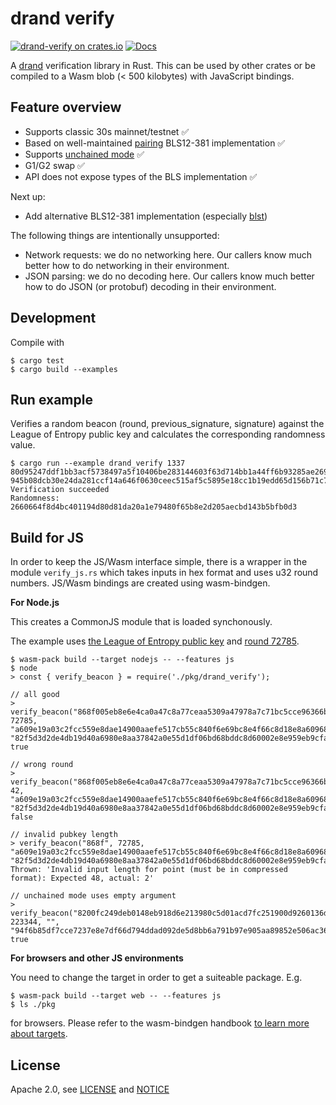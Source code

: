 # drand verify

[![drand-verify on crates.io](https://img.shields.io/crates/v/drand-verify.svg)](https://crates.io/crates/drand-verify)
[![Docs](https://docs.rs/drand-verify/badge.svg)](https://docs.rs/drand-verify)

A [drand](https://drand.love/) verification library in Rust.
This can be used by other crates or be compiled to a Wasm blob (< 500 kilobytes) with JavaScript bindings.

## Feature overview

- Supports classic 30s mainnet/testnet ✅
- Based on well-maintained [pairing] BLS12-381 implementation ✅
- Supports [unchained mode] ✅
- G1/G2 swap ✅
- API does not expose types of the BLS implementation ✅

Next up:

- Add alternative BLS12-381 implementation (especially [blst](https://github.com/supranational/blst))

The following things are intentionally unsupported:

- Network requests: we do no networking here. Our callers know much better how to do networking in their environment.
- JSON parsing: we do no decoding here. Our callers know much better how to do JSON (or protobuf) decoding in their environment.

[pairing]: https://crates.io/crates/pairing
[unchained mode]: https://drand.love/blog/2022/02/21/multi-frequency-support-and-timelock-encryption-capabilities/

## Development

Compile with

```
$ cargo test
$ cargo build --examples
```

## Run example

Verifies a random beacon (round, previous_signature, signature) against the League of Entropy
public key and calculates the corresponding randomness value.

```
$ cargo run --example drand_verify 1337 80d95247ddf1bb3acf5738497a5f10406be283144603f63d714bb1a44ff6b93285ae2697fffeb50c68862bd9fbecd4b204b1798d2686b4ac5d573615031d9d67e6168bde9a7adf1161430a498ca701a25c216aee3e38ffd5290369034fa050a2 945b08dcb30e24da281ccf14a646f0630ceec515af5c5895e18cc1b19edd65d156b71c776a369af3487f1bc6af1062500b059e01095cc0eedce91713977d7735cac675554edfa0d0481bb991ed93d333d08286192c05bf6b65d20f23a37fc7bb
Verification succeeded
Randomness: 2660664f8d4bc401194d80d81da20a1e79480f65b8e2d205aecbd143b5bfb0d3
```

## Build for JS

In order to keep the JS/Wasm interface simple, there is a wrapper in the module `verify_js.rs` which takes
inputs in hex format and uses u32 round numbers. JS/Wasm bindings are created using wasm-bindgen.

**For Node.js**

This creates a CommonJS module that is loaded synchonously.

The example uses [the League of Entropy public key](https://api3.drand.sh/info)
and [round 72785](https://api3.drand.sh/public/72785).

```
$ wasm-pack build --target nodejs -- --features js
$ node
> const { verify_beacon } = require('./pkg/drand_verify');

// all good
> verify_beacon("868f005eb8e6e4ca0a47c8a77ceaa5309a47978a7c71bc5cce96366b5d7a569937c529eeda66c7293784a9402801af31", 72785, "a609e19a03c2fcc559e8dae14900aaefe517cb55c840f6e69bc8e4f66c8d18e8a609685d9917efbfb0c37f058c2de88f13d297c7e19e0ab24813079efe57a182554ff054c7638153f9b26a60e7111f71a0ff63d9571704905d3ca6df0b031747", "82f5d3d2de4db19d40a6980e8aa37842a0e55d1df06bd68bddc8d60002e8e959eb9cfa368b3c1b77d18f02a54fe047b80f0989315f83b12a74fd8679c4f12aae86eaf6ab5690b34f1fddd50ee3cc6f6cdf59e95526d5a5d82aaa84fa6f181e42")
true

// wrong round
> verify_beacon("868f005eb8e6e4ca0a47c8a77ceaa5309a47978a7c71bc5cce96366b5d7a569937c529eeda66c7293784a9402801af31", 42, "a609e19a03c2fcc559e8dae14900aaefe517cb55c840f6e69bc8e4f66c8d18e8a609685d9917efbfb0c37f058c2de88f13d297c7e19e0ab24813079efe57a182554ff054c7638153f9b26a60e7111f71a0ff63d9571704905d3ca6df0b031747", "82f5d3d2de4db19d40a6980e8aa37842a0e55d1df06bd68bddc8d60002e8e959eb9cfa368b3c1b77d18f02a54fe047b80f0989315f83b12a74fd8679c4f12aae86eaf6ab5690b34f1fddd50ee3cc6f6cdf59e95526d5a5d82aaa84fa6f181e42")
false

// invalid pubkey length
> verify_beacon("868f", 72785, "a609e19a03c2fcc559e8dae14900aaefe517cb55c840f6e69bc8e4f66c8d18e8a609685d9917efbfb0c37f058c2de88f13d297c7e19e0ab24813079efe57a182554ff054c7638153f9b26a60e7111f71a0ff63d9571704905d3ca6df0b031747", "82f5d3d2de4db19d40a6980e8aa37842a0e55d1df06bd68bddc8d60002e8e959eb9cfa368b3c1b77d18f02a54fe047b80f0989315f83b12a74fd8679c4f12aae86eaf6ab5690b34f1fddd50ee3cc6f6cdf59e95526d5a5d82aaa84fa6f181e42")
Thrown: 'Invalid input length for point (must be in compressed format): Expected 48, actual: 2'

// unchained mode uses empty argument
> verify_beacon("8200fc249deb0148eb918d6e213980c5d01acd7fc251900d9260136da3b54836ce125172399ddc69c4e3e11429b62c11", 223344, "", "94f6b85df7cce7237e8e7df66d794ddad092de5d8bb6a791b97e905aa89852e506ac36a792eba7021e22eebf34891f8914bf9a8dd9233ea0a4c5ca00ef8404999f899073dd2eade61fe54077fee8168f83dcb61a758b6883b38904054e64a433")
true
```

**For browsers and other JS environments**

You need to change the target in order to get a suiteable package. E.g.

```
$ wasm-pack build --target web -- --features js
$ ls ./pkg
```

for browsers. Please refer to the wasm-bindgen handbook [to learn more about targets](https://rustwasm.github.io/docs/wasm-bindgen/reference/deployment.html).

## License

Apache 2.0, see [LICENSE](./LICENSE) and [NOTICE](./NOTICE)
